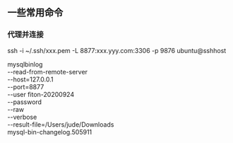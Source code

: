 ## 一些常用命令

### 代理并连接
ssh -i ~/.ssh/xxx.pem -L 8877:xxx.yyy.com:3306 -p 9876 ubuntu@sshhost

mysqlbinlog \
    --read-from-remote-server \
    --host=127.0.0.1 \
    --port=8877  \
    --user fiton-20200924 \
    --password \
    --raw \
    --verbose \
    --result-file=/Users/jude/Downloads \
    mysql-bin-changelog.505911
